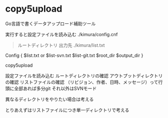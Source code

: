 # copy5upload
Go言語で書くデータアップロード補助ツール

実行すると設定ファイルを読み込む
./kimura/config.cnf
 > ルートディレクトリ
 > 出力先
./kimura/list.txt


Config {
    $list.txt or $list-svn.txt $list-git.txt
    $root_dir
    $output_dir
}


copy5upload

設定ファイルを読み込む
ルートディレクトリの確認
アウトプットディレクトリの確認
リストファイルの確認
（リビジョン、作者、日時、メッセージ）って行頭に全部あれば多分git
それ以外はSVNモード



異なるディレクトリをやりたい場合は考える


とりあえずはリストファイルにつき単一ディレクトリで考える

